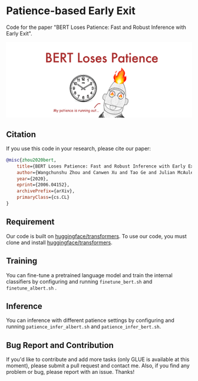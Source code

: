 # Patience-based Early Exit

Code for the paper "BERT Loses Patience: Fast and Robust Inference with Early Exit".

![PABEE](https://github.com/JetRunner/PABEE/raw/master/bert-loses-patience.png)

## Citation
If you use this code in your research, please cite our paper:
```bibtex
@misc{zhou2020bert,
    title={BERT Loses Patience: Fast and Robust Inference with Early Exit},
    author={Wangchunshu Zhou and Canwen Xu and Tao Ge and Julian McAuley and Ke Xu and Furu Wei},
    year={2020},
    eprint={2006.04152},
    archivePrefix={arXiv},
    primaryClass={cs.CL}
}
```

## Requirement
Our code is built on [huggingface/transformers](https://github.com/huggingface/transformers). To use our code, you must clone and install [huggingface/transformers](https://github.com/huggingface/transformers).

## Training

You can fine-tune a pretrained language model and train the internal classifiers by configuring and running `finetune_bert.sh` and `finetune_albert.sh` .

## Inference

You can inference with different patience settings by configuring and running `patience_infer_albert.sh` and `patience_infer_bert.sh`.

## Bug Report and Contribution
If you'd like to contribute and add more tasks (only GLUE is available at this moment), please submit a pull request and contact me. Also, if you find any problem or bug, please report with an issue. Thanks!

